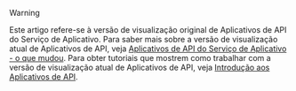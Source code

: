 > [!WARNING]
> Este artigo refere-se à versão de visualização original de Aplicativos de API do Serviço de Aplicativo.  Para saber mais sobre a versão de visualização atual de Aplicativos de API, veja [Aplicativos de API do Serviço de Aplicativo - o que mudou](../articles/app-service-api/app-service-api-whats-changed.md). Para obter tutoriais que mostrem como trabalhar com a versão de visualização atual de Aplicativos de API, veja [Introdução aos Aplicativos de API](../articles/app-service-api/app-service-api-dotnet-get-started.md). 
> 
> 



<!--HONumber=Jan17_HO3-->


